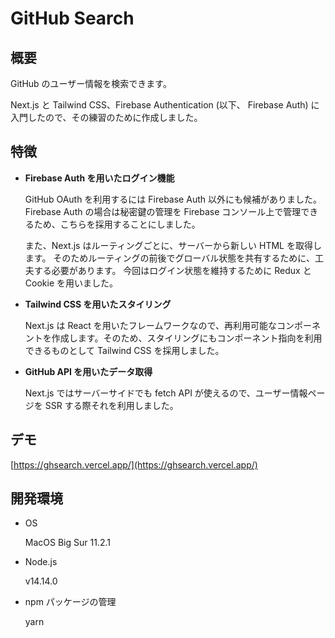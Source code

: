 # GitHub Search

## 概要

GitHub のユーザー情報を検索できます。

Next.js と Tailwind CSS、Firebase Authentication (以下、 Firebase Auth) に入門したので、その練習のために作成しました。

## 特徴

- **Firebase Auth を用いたログイン機能**

  GitHub OAuth を利用するには Firebase Auth 以外にも候補がありました。
  Firebase Auth の場合は秘密鍵の管理を Firebase コンソール上で管理できるため、こちらを採用することにしました。

  また、Next.js はルーティングごとに、サーバーから新しい HTML を取得します。
  そのためルーティングの前後でグローバル状態を共有するために、工夫する必要があります。
  今回はログイン状態を維持するために Redux と Cookie を用いました。

- **Tailwind CSS を用いたスタイリング**

  Next.js は React を用いたフレームワークなので、再利用可能なコンポーネントを作成します。そのため、スタイリングにもコンポーネント指向を利用できるものとして Tailwind CSS を採用しました。

- **GitHub API を用いたデータ取得**

  Next.js ではサーバーサイドでも fetch API が使えるので、ユーザー情報ページを SSR する際それを利用しました。

## デモ

[https://ghsearch.vercel.app/](https://ghsearch.vercel.app/)

## 開発環境

- OS

  MacOS Big Sur 11.2.1

- Node.js

  v14.14.0

- npm パッケージの管理

  yarn
